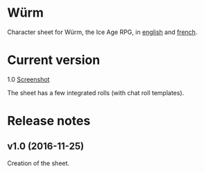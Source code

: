 # Würm

Character sheet for Würm, the Ice Age RPG, in [english](https://www.nocturnal-media.com/games-1/#/new-page-1/) and [french](http://www.legrog.org/jeux/wurm).

# Current version
1.0 [Screenshot](wurm.jpg)

The sheet has a few integrated rolls (with chat roll templates).

# Release notes

## v1.0 (2016-11-25)

Creation of the sheet.
